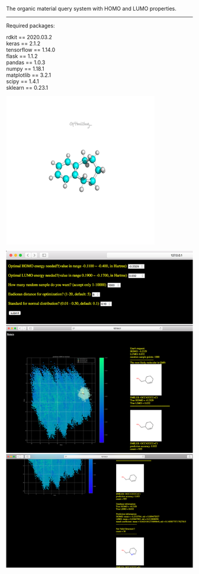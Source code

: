 The organic material query system with HOMO and LUMO properties.

-------------------------

Required packages:

rdkit == 2020.03.2<br/>
keras == 2.1.2<br/>
tensorflow == 1.14.0<br/>
flask == 1.1.2<br/>
pandas == 1.0.3<br/>
numpy == 1.18.1<br/>
matplotlib == 3.2.1<br/>
scipy == 1.4.1<br/>
sklearn == 0.23.1<br/>



<img src="https://github.com/minhsueh/ml-with-ms/blob/master/static/back.gif" width="400" height="400" />

![alt text](https://github.com/minhsueh/ml-with-ms/blob/master/web_pic/1.png)
![alt text](https://github.com/minhsueh/ml-with-ms/blob/master/web_pic/2.png)
![alt text](https://github.com/minhsueh/ml-with-ms/blob/master/web_pic/3.png)
